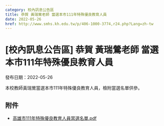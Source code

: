 ```yaml
---
category: 校內訊息公告區
title: 恭賀 黃瑞鶯老師 當選本市111年特殊優良教育人員
date: 2022-05-26
href: http://www.smhs.kh.edu.tw/p/406-1000-3774,r24.php?Lang=zh-tw
---
```


# [校內訊息公告區] 恭賀 黃瑞鶯老師 當選本市111年特殊優良教育人員

發布日期：2022-05-26

本校教師黃瑞鶯當選本市111年特殊優良教育人員，檢附當選名單供參。

## 附件

- [高雄市111年特殊優良教育人員當選名單.pdf](https://www.smhs.kh.edu.tw/var/file/0/1000/attach/88/pta_3539_858285_54025.pdf)
